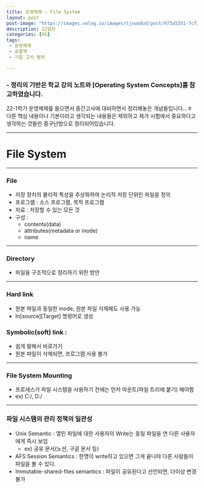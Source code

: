 ```yaml
---
title: 운영체제 - File System
layout: post
post-image: "https://images.velog.io/images/tjswodud/post/973a5351-7cf3-4dae-9d10-6e90f9d0e22c/%EA%B3%B5%EB%A3%A1%EC%B1%85.png"
description: 22일차
categories: [OS]
tags:
 - 운영체제
 - 공룡책
 - 기말 고사 범위

---
```


### - 정리의 기반은 학교 강의 노트와 [Operating System Concepts]를 참고하였습니다.

22-1학기 운영체제를 들으면서 중간고사에 대비하면서 정리해놓은 개념들입니다...ㅎ
다른 핵심 내용이나 기본이라고 생각되는 내용들은 제외하고 제가 시험에서 중요하다고 생각하는 것들만 중구난방으로 정리되어있습니다.

---

# File System

---

### File
* 저장 장치의 물리적 특성을 추상화하여 논리적 저장 단위인 파일을 정의
* 프로그램 : 소스 프로그램, 목적 프로그램
* 자료 : 저장할 수 있는 모든 것
* 구성 : <br>
    + contents(data)
    + attributes(metadata or inode)
    + name

---

### Directory
* 파일을 구조적으로 정리하기 위한 방안

---

### Hard link
* 원본 파일과 동일한 inode, 원본 파일 삭제해도 사용 가능
* In[source][Target] 명령어로 생성

### Symbolic(soft) link : 
* 쉽게 말해서 바로가기
* 원본 파일이 삭제되면, 프로그램 사용 불가

---

### File System Mounting
* 프로세스가 파일 시스템을 사용하기 전에는 먼저 마운트(파일 트리에 붙기) 해야함
* ex) C:/, D:/

---

### 파일 시스템의 관리 정책의 일관성
* Unix Semantic : 열린 파일에 대한 사용자의 Write는 동일 파일을 연 다른 사용자에게 즉시 보임
    + ex) 공유 문서(노션, 구글 문서 등)
* AFS Session Semantics : 한명이 write하고 있으면 그게 끝나야 다른 사람들이 파일을 볼 수 있다.
* Immutable-shared-files semantics : 파일이 공유된다고 선언되면, 더이상 변경 불가